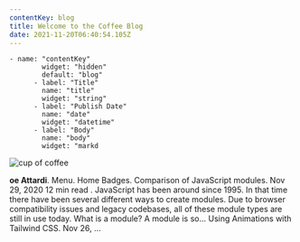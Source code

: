 ```yaml
---
contentKey: blog
title: Welcome to the Coffee Blog
date: 2021-11-20T06:40:54.105Z
---
```

```
- name: "contentKey"
        widget: "hidden"
        default: "blog"
      - label: "Title"
        name: "title"
        widget: "string"
      - label: "Publish Date"
        name: "date"
        widget: "datetime"
      - label: "Body"
        name: "body"
        widget: "markd
```

![cup of coffee](/img/th.jpg "coffee cup")

<!--StartFragment-->

**oe Attardi**. Menu. Home Badges. Comparison of JavaScript modules. Nov 29, 2020 12 min read . JavaScript has been around since 1995. In that time there have been several different ways to create modules. Due to browser compatibility issues and legacy codebases, all of these module types are still in use today. What is a module? A module is so... Using Animations with Tailwind CSS. Nov 26, …

<!--EndFragment-->